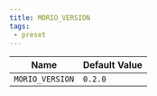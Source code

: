 ```yaml
---
title: MORIO_VERSION
tags: 
 - preset
---
```





<!-- MORIO_AUTO_GENERATED_CONTENT_STARTS - Manual changes made below will be overwritten -->
| Name | Default Value |
|------|---------------|
| `MORIO_VERSION` | `0.2.0` |
<!-- MORIO_AUTO_GENERATED_CONTENT_ENDS - Manual changes made above will be overwritten -->
